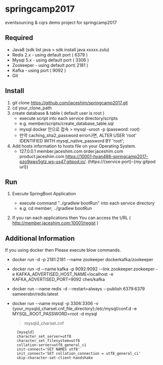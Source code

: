 # springcamp2017
eventsourcing &amp; cqrs demo project for springcamp2017

## Required

* Java8 (sdk list java > sdk install java xxxxx.zulu)
* Redis 2.x - using default port ( 6379 )
* Mysql 5.x - using default port ( 3306 )
* Zookeeper - using default port( 2181 )
* Kafka - using port ( 9092 )
* Git

## Install
1. git clone https://github.com/jaceshim/springcamp2017.git
2. cd your_clone_path
3. create database & table ( default user is root )
	* execute script into each service directory/scripts
	* e.g. member/scripts/create_database_table.sql
	* mysql docker 안으로 접속 > mysql -uroot -p (password: root)
	* 만약 caching_sha2_password error나면, 
	      ALTER USER 'root' IDENTIFIED WITH mysql_native_password BY 'root';
4. Add hosts information to hosts file on your Operating System.
	* 127.0.0.1 member.jaceshim.com order.jaceshim.com product.jaceshim.com
	https://10001-hyan486-springcamp2017-pzo9qwx5gtz.ws-us47.gitpod.io/.    (https://{service port}-{my gitpod url})

## Run
1. Execute SpringBoot Application
	* execute command "../gradlew bootRun" into each service directory
	* e.g. cd member; ../gradlew bootRun

2. If you ran each applications then You can access the URL ( http://member.jaceshim.com:10001/regist )

## Additional Information
If you using docker then Please execute blow commands.
* docker run -d -p 2181:2181 --name zookeeper  dockerkafka/zookeeper
* docker run -d --name kafka -p 9092:9092 --link zookeeper:zookeeper -e KAFKA_ADVERTISED_HOST_NAME=localhost -e KAFKA_ADVERTISED_PORT=9092 ches/kafka
* docker run --name redis -d --restart=always --publish 6379:6379 sameersbn/redis:latest
* docker run --name mysql -p 3306:3306 -v {your_mysqld_charset.cnf_file_directory}:/etc/mysql/conf.d -e MYSQL_ROOT_PASSWORD=root -d mysql
	> mysqld_charset.cnf
	
		[mysqld]
		character_set_server=utf8
		character_set_filesystem=utf8
		collation-server=utf8_general_ci
		init-connect='SET NAMES utf8'
		init_connect='SET collation_connection = utf8_general_ci'
		skip-character-set-client-handshake
     
     
     
     
